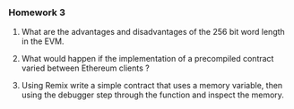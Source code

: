 ### Homework 3

1. What are the advantages and disadvantages of the 256 bit word length in
the EVM.

2. What would happen if the implementation of a precompiled contract varied
between Ethereum clients ?

3. Using Remix write a simple contract that uses a memory variable, then using the debugger step through the function and inspect the memory.